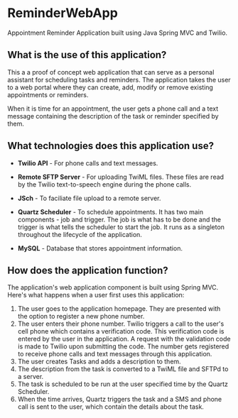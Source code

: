 # ReminderWebApp
Appointment Reminder Application built using Java Spring MVC and Twilio.

## What is the use of this application?
This a a proof of concept web application that can serve as a personal assistant for scheduling tasks and reminders. 
The application takes the user to a web portal where they can create, add, modify or remove existing appointments or reminders. 

When it is time for an appointment, the user gets a phone call and a text message containing the description of the task or reminder specified by them.

## What technologies does this application use?
* **Twilio API** - For phone calls and text messages.
* **Remote SFTP Server** - For uploading TwiML files. These files are read by the Twilio text-to-speech engine during the phone calls.
* **JSch** - To faciliate file upload to a remote server.
* **Quartz Scheduler** - To schedule appointments. It has two main components - job and trigger. The job is what has to be done and the 
  trigger is what tells the scheduler to start the job. It runs as a singleton throughout the lifecycle of the application.

* **MySQL** - Database that stores appointment information.

## How does the application function?

The application's web application component is built using Spring MVC. Here's what happens when a user first uses this application:
1. The user goes to the application homepage. They are presented with the option to register a new phone number.
2. The user enters their phone number. Twilio triggers a call to the user's cell phone which contains a verification code.
  This verification code is entered by the user in the application. A request with the validation code is made to Twilio upon submitting the code. 
  The number gets registered to receive phone calls and text messages through this application.
3. The user creates Tasks and adds a description to them.
4. The description from the task is converted to a TwiML file and SFTPd to a server.
5. The task is scheduled to be run at the user specified time by the Quartz Scheduler.
6. When the time arrives, Quartz triggers the task and a SMS and phone call is sent to the user, which contain the details about the task.


